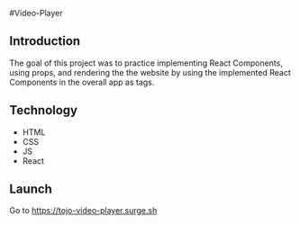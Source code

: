 #Video-Player
## Introduction
The goal of this project was to practice implementing React Components, using props, and rendering the the website by using the implemented React Components in the overall app as tags.
## Technology
* HTML
* CSS
* JS
* React
## Launch
Go to https://tojo-video-player.surge.sh

